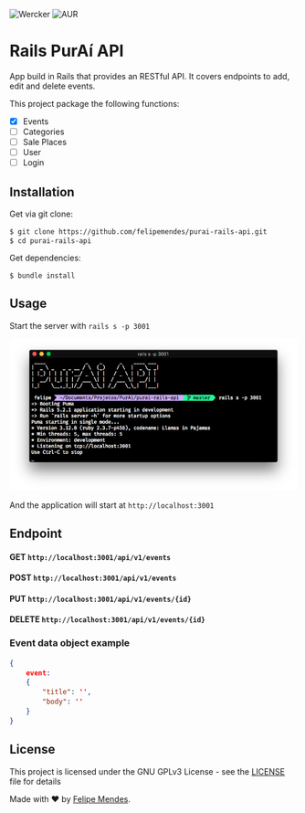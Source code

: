 ![Wercker](https://img.shields.io/wercker/ci/wercker/go-wercker-api.svg)
![AUR](https://img.shields.io/aur/license/yaourt.svg) 

# Rails PurAí API
App build in Rails that provides an RESTful API. It covers endpoints to add, edit and delete events.

This project package the following functions:
- [x] Events
- [ ] Categories
- [ ] Sale Places
- [ ] User
- [ ] Login

## Installation
Get via git clone:
```
$ git clone https://github.com/felipemendes/purai-rails-api.git
$ cd purai-rails-api
```

Get dependencies:
```
$ bundle install
```

## Usage

Start the server with `rails s -p 3001`

![server](/screenshots/server.png "server")

And the application will start at `http://localhost:3001`

## Endpoint

#### GET `http://localhost:3001/api/v1/events`

#### POST `http://localhost:3001/api/v1/events`

#### PUT `http://localhost:3001/api/v1/events/{id}`

#### DELETE `http://localhost:3001/api/v1/events/{id}`

### Event data object example

```json
{ 
    event:
    {
        "title": '',
        "body": ''
    }
}
```

## License
This project is licensed under the GNU GPLv3 License - see the [LICENSE](LICENSE) file for details

Made with :heart: by [Felipe Mendes](https://github.com/felipemendes).
